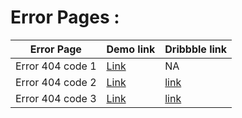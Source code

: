 # Error Pages : 

|Error Page|Demo link|Dribbble link|
|----|----------|------------|
|Error 404 code 1|[Link](https://sm8uti.github.io/Ui_Compnents/Error%20Pages/Error1.html)|NA|
|Error 404 code 2|[Link](https://sm8uti.github.io/Ui_Compnents/Error%20Pages/Error2.html)|[link](https://dribbble.com/shots/18431970-404-Error-Page-Design)|
|Error 404 code 3|[Link](https://sm8uti.github.io/Ui_Compnents/Error%20Pages/Error3.html)|[link](https://dribbble.com/shots/18490132-404-error-page-ui-design-for-a-web-app)|












